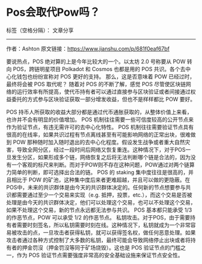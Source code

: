 ﻿# Pos会取代Pow吗？

标签（空格分隔）： 文章分享

---

作者：Ashton
原文链接：https://www.jianshu.com/p/681f0eaf67bf

要说热点，POS 绝对算的上是今年比较大的一个。以太坊 2.0 号称要从 POW 转向 POS，跨链明星项目 Polkadot 和 Cosmos 也都是用的 POS 共识。各个去中心化钱包也纷纷宣称对 POS 更好的支持。
那么，这是否意味着 POW 已经过时，最终将会被 POS 取代呢？
随着对 POS 的不断了解，感觉 POS 尽管使区块链网络的运行效率有所提高，使代币持有者可以通过直接参与区块验证或者间接通过权益委托的方式参与区块验证获取一部分增发收益，但也不是样样都比 POW 要好。

POS 持币人所获取的收益大部分都是通过代币通胀获取的，从整体价值上来看，也许并不会有明显的价值增加。
POS 机制往往需要一些可信度较高的公开节点来作为验证节点，有违无需许可的去中心化特性。
POS 机制往往需要验证节点具有很高的在线率，如果共识过程有节点离线甚至有可能影响网络的正常出块，很难做到 POW 那种随时加入随时退出的去中心化程度。假设发生战争或者重大自然灾害，导致全网分区，经过一段时间后网络又恢复重连。这种情况下，对于POS一旦发生分区，如果形成多个链，网络恢复之后将无法判断哪个链是合法的，因为没有一个客观的标尺来判断。而对于POW则不存在这种问题，POW通过对两个链算力简单的判断，即可选择出合法的链。
POS 的 staking 集中度往往是很高的，并且相比于 POW 的矿池，这种集中度后来者更难超越，并且可以做的更隐蔽。在POS中，未来的共识群体是由今天的共识群体决定的。任何新的节点想要参与共识都需要通过至少一个交易来实现（e.g. 抵押，投票，etc.），而这个交易是否被处理是由今天的共识群体决定，他们可以处理这个交易，也可以不处理这个交易，如果不处理这个交易，新的节点永远都无法参与共识。
POS 基本都只能承受 1/3 的作恶节点，POW 可以承受 1/2 的作恶节点。
私钥攻击。对于POS，由于需要持有者需要时刻签名，所以私钥需要时刻在线。这种情况下，私钥就成为一个非常容易被攻击的点，一旦攻击者获得私钥，就可以获得签名权，做任何恶意处理。如果攻击者通过各种方式控制了大多数的私钥，最终可能会导致网络停止出块或者将持有者的押金罚沒（押金罚沒等同于矿场烧毁）。这也是 POS 验证节点的门槛之一，作为 POS 验证节点需要强度非常高的安全基础设施来保证节点安全性。







